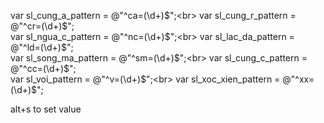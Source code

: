 var sl_cung_a_pattern = @"^ca=(\d+)$";<br>
var sl_cung_r_pattern = @"^cr=(\d+)$";<br>
var sl_ngua_c_pattern = @"^nc=(\d+)$";<br>
var sl_lac_da_pattern = @"^ld=(\d+)$";<br>
var sl_song_ma_pattern = @"^sm=(\d+)$";<br>
var sl_cung_c_pattern = @"^cc=(\d+)$";<br>
var sl_voi_pattern = @"^v=(\d+)$";<br>
var sl_xoc_xien_pattern = @"^xx=(\d+)$";<br>

alt+s to set value
